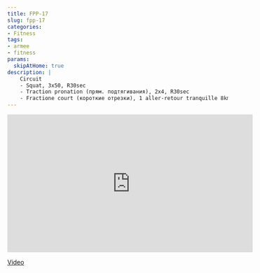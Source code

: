 ```yaml
---
title: FPP-17
slug: fpp-17
categories:
- Fitness
tags:
- armee
- fitness
params:
  skipAtHome: true
description: |
    Circuit
    - Squat, 3x50, R30sec
    - Traction pronation (прям. подтягивания), 2x4, R30sec
    - Fractione court (короткие отрезки), 1 aller-retour tranquille 8km/h, 1 retour accelere 12 km/h (1 раз туда-обратно - 8км/ч, 1 туда - 12 км/ч), т.е. 3 отрезка. 2 - 8 км/ч, 1 - 12 км/ч.
---
```

<iframe width="560" height="315" src="https://www.youtube.com/embed/YH3KN2xhBzM?si=n1Bm9KUkjTItMC1G" title="YouTube video player" frameborder="0" allow="accelerometer; autoplay; clipboard-write; encrypted-media; gyroscope; picture-in-picture; web-share" allowfullscreen></iframe>

[Video](https://youtu.be/YH3KN2xhBzM?si=n1Bm9KUkjTItMC1G)
